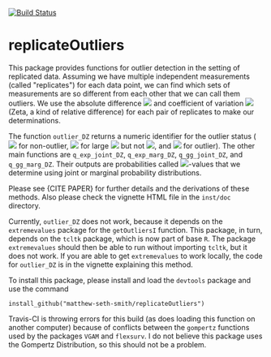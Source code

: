 [![Build Status](https://travis-ci.org/matthew-seth-smith/replicateOutliers.svg?branch=master)](https://travis-ci.org/matthew-seth-smith/replicateOutliers)

replicateOutliers
===

This package provides functions for outlier detection in the setting of
replicated data. Assuming we have multiple independent measurements (called
"replicates") for each data point, we can find which sets of measurements are so
different from each other that we can call them outliers. We use the absolute
difference
<img src="https://latex.codecogs.com/gif.latex?\Delta"/>
and coefficient of variation
<img src="https://latex.codecogs.com/gif.latex?Z"/>
(Zeta, a kind of relative difference)
for each pair of replicates to make our determinations.

The function `outlier_DZ` returns a numeric identifier for the outlier status
(
<img src="https://latex.codecogs.com/gif.latex?0"/>
for non-outlier,
<img src="https://latex.codecogs.com/gif.latex?1"/>
for large
<img src="https://latex.codecogs.com/gif.latex?\Delta"/>
but not
<img src="https://latex.codecogs.com/gif.latex?Z"/>,
and
<img src="https://latex.codecogs.com/gif.latex?2"/>
for
outlier). The other main functions are `q_exp_joint_DZ`, `q_exp_marg_DZ`,
`q_gg_joint_DZ`, and `q_gg_marg_DZ`. Their outputs are probabilities called
<img src="https://latex.codecogs.com/gif.latex?q"/>-values
that we determine using joint or marginal probability distributions.

Please see {CITE PAPER} for further details and the derivations of these
methods. Also please check the vignette HTML file in the `inst/doc` directory.

Currently, `outlier_DZ` does not work, because it depends on the `extremevalues`
package for the `getOutliersI` function. This package, in turn, depends on the
`tcltk` package, which is now part of base `R`. The package `extremevalues`
should then be able to run without importing `tcltk`, but it does not work. If
you are able to get `extremevalues` to work locally, the code for `outlier_DZ`
is in the vignette explaining this method.

To install this package, please install and load the `devtools` package and use
the command

```{R}
install_github("matthew-seth-smith/replicateOutliers")
```

Travis-CI is throwing errors for this build (as does loading this function on
another computer) because of conflicts between the `gompertz` functions used by
the packages `VGAM` and `flexsurv`. I do not believe this package uses the
Gompertz Distribution, so this should not be a problem.
